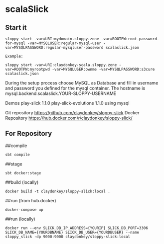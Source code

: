 # scalaSlick


## Start it

```
sloppy start -var=URI:mydomain.sloppy.zone -var=ROOTPW:root-password-for-mysql -var=MYSQLUSER:regular-mysql-user -var=MYSQLPASSWORD:regular-mysqluser-password scalaslick.json

Example:
   
sloppy start -var=URI:claydonkey-scala.sloppy.zone -var=ROOTPW:myrootpwd -var=MYSQLUSER:ownme -var=MYSQLPASSWORD:s3cure scalaslick.json
```

During the setup process choose MySQL as Database and fill in username and password you defined for the mysql container. The hostname is mysql.backend.scalaslick.YOUR-SLOPPY-USERNAME

Demos
play-slick 1.1.0
play-slick-evolutions 1.1.0
using mysql

Git repository
https://github.com/claydonkey/sloppy-slick
Docker Repository
https://hub.docker.com/r/claydonkey/sloppy-slick/

## For Repository

##compile
```
sbt compile
```
##stage
```
sbt docker:stage
```
##build (locally) 
```
docker build -t claydonkey/sloppy-slick:local .
```
##run (from hub.docker)
```
docker-compose up
```
##run (locally)
```
docker run --env SLICK_DB_IP_ADDRESS={YOURIP} SLICK_DB_PORT=3306 SLICK_DB_NAME={YOURDBNAME} SLICK_DB_USER={YOURDBUSER} --name sloppy_slick -dp 9000:9000 claydonkey/sloppy-slick:local
```

